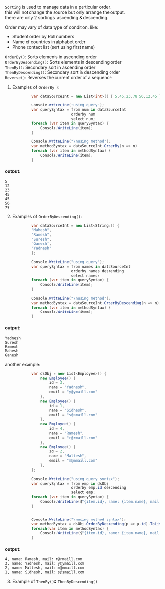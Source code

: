 `Sorting` is used to manage data in a perticular order.  
this will not change the source but only arrange the output.  
there are only 2 sortings, ascending & descending.

Order may vary of data type of condition.
like:
- Student order by Roll numbers  
- Name of countries in alphabet order  
- Phone contact list (sort using first name)  


`OrderBy()`: Sorts elements in ascending order  
`OrderByDescending()`: Sorts elements in descending order  
`ThenBy()`: Secondary sort in ascending order  
`ThenByDescending()`: Secondary sort in descending order  
`Reverse()`: Reverses the current order of a sequence  

1. Examples of `OrderBy()`:  
```C#
            var dataSourceInt = new List<int>() { 5,45,23,78,56,12,45 };

            Console.WriteLine("using query");
            var querySyntax = from num in dataSourceInt
                              orderby num
                              select num;
            foreach (var item in querySyntax) {
                Console.WriteLine(item);
            }

            Console.WriteLine("\nusing method");
            var methodSyntax = dataSourceInt.OrderBy(n => n);
            foreach (var item in methodSyntax) {
                Console.WriteLine(item);
            }
```  
#### output:
```terminal
5
12
23
45
45
56
78
```  

2. Examples of `OrderByDescending()`:  
```C#
            var dataSourceInt = new List<String>() { 
            "Mahesh",
            "Ramesh",
            "Suresh",
            "Ganesh",
            "Yadnesh"
            };

            Console.WriteLine("using query");
            var querySyntax = from names in dataSourceInt
                              orderby names descending
                              select names;
            foreach (var item in querySyntax) {
                Console.WriteLine(item);
            }

            Console.WriteLine("\nusing method");
            var methodSyntax = dataSourceInt.OrderByDescending(n => n);
            foreach (var item in methodSyntax) {
                Console.WriteLine(item);
            }
```  
#### output:
```terminal
Yadnesh
Suresh
Ramesh
Mahesh
Ganesh
```  

another example:  
```C#
            var dsObj = new List<Employee>() {
                new Employee() {
                    id = 3,
                    name = "Yadnesh",
                    email = "y@ymaill.com"
                },
                new Employee() {
                    id = 1,
                    name = "Sidhesh",
                    email = "s@smaill.com"
                },
                new Employee() {
                    id = 4,
                    name = "Ramesh",
                    email = "r@rmaill.com"
                },
                new Employee() {
                    id = 2,
                    name = "Maltesh",
                    email = "m@mmaill.com"
                },
            };

            Console.WriteLine("using query syntax");
            var querySyntax = from emp in dsObj
                              orderby emp.id descending
                              select emp;
            foreach (var item in querySyntax) {
                Console.WriteLine($"{item.id}, name: {item.name}, mail: {item.email}");
            }


            Console.WriteLine("\nusing method syntax");
            var methodSyntax = dsObj.OrderByDescending(p => p.id).ToList();
            foreach(var item in methodSyntax) {
                Console.WriteLine($"{item.id}, name: {item.name}, mail: {item.email}");
            }
```  
#### output:
```terminal
4, name: Ramesh, mail: r@rmaill.com
3, name: Yadnesh, mail: y@ymaill.com
2, name: Maltesh, mail: m@mmaill.com
1, name: Sidhesh, mail: s@smaill.com
```  

3. Example of `ThenBy()`& `ThenByDescending()`  

